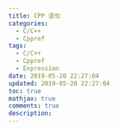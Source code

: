```yaml
---
title: CPP 语句
categories:
  - C/C++
  - Cppref
tags:
  - C/C++
  - Cppref
  - Expression
date: 2019-05-20 22:27:04
updated: 2019-05-20 22:27:04
toc: true
mathjax: true
comments: true
description: 
---
```

